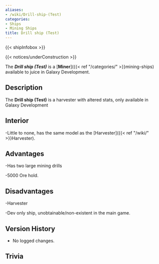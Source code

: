 ```yaml
---
aliases:
- /wiki/Drill-ship-(Test)
categories:
- Ships
- Mining Ships
title: Drill ship (Test)
---  
```


{{< shipInfobox >}}   

{{< notices/underConstruction >}} 

The **_Drill ship (Test)_** is a [**Miner**]({{< ref "/categories/" >}}mining-ships) available to juice in Galaxy Development. 

## Description

The **Drill ship (Test)** is a harvester with altered stats, only available in Galaxy Development

## Interior

-Little to none, has the same model as the [Harvester]({{< ref "/wiki/" >}}Harvester).

## Advantages

-Has two large mining drills

-5000 Ore hold.

## Disadvantages

-Harvester

-Dev only ship, unobtainable/non-existent in the main game.

## Version History 

- No logged changes.

## Trivia
